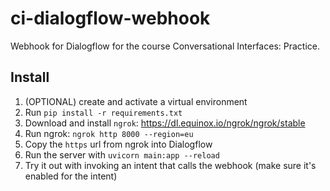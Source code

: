# ci-dialogflow-webhook
Webhook for Dialogflow for the course Conversational Interfaces: Practice.

## Install
1. (OPTIONAL) create and activate a virtual environment
2. Run `pip install -r requirements.txt`
3. Download and install `ngrok`: https://dl.equinox.io/ngrok/ngrok/stable
4. Run ngrok: `ngrok http 8000 --region=eu`
5. Copy the `https` url from ngrok into Dialogflow
6. Run the server with `uvicorn main:app --reload`
7. Try it out with invoking an intent that calls the webhook (make sure it's enabled for the intent)

